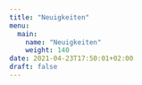 ```yaml
---
title: "Neuigkeiten"
menu:
  main:
    name: "Neuigkeiten"
    weight: 140
date: 2021-04-23T17:50:01+02:00
draft: false
---
```


